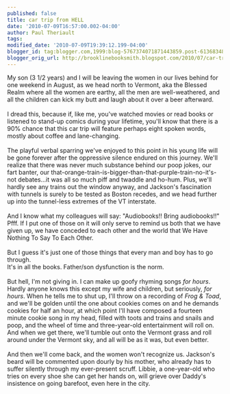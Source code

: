 ```yaml
---
published: false
title: car trip from HELL
date: '2010-07-09T16:57:00.002-04:00'
author: Paul Theriault
tags: 
modified_date: '2010-07-09T19:39:12.199-04:00'
blogger_id: tag:blogger.com,1999:blog-5767374071871443859.post-6136834815398299812
blogger_orig_url: http://brooklinebooksmith.blogspot.com/2010/07/car-trip-from-hell.html
---
```


My son (3 1/2 years) and I will be leaving the women in our lives behind for one weekend in August, as we head north to Vermont, aka the Blessed Realm where all the women are earthy, all the men are well-weathered, and all the children can kick my butt and laugh about it over a beer afterward.<br /><br />I dread this, because if, like me, you've watched movies or read books or listened to stand-up comics during your lifetime, you'll know that there is a 90% chance that this car trip will feature perhaps eight spoken words, mostly about coffee and lane-changing.<br /><br />The playful verbal sparring we've enjoyed to this point in his young life will be gone forever after the oppressive silence endured on this journey.  We'll realize that there was never much substance behind our poop jokes, our fart banter, our that-orange-train-is-bigger-than-that-purple-train-no-it's-not debates...it was all so much piff and twaddle and ho-hum.   Plus, we'll hardly see any trains out the window anyway, and Jackson's fascination with tunnels is surely to be tested as Boston recedes, and we head further up into the tunnel-less extremes of the VT interstate. <br /><br />And I know what my colleagues will say: "Audiobooks!!  Bring audiobooks!!"  Pfff.  If I put one of those on it will only serve to remind us both that we have given up, we have conceded to each other and the world that We Have Nothing To Say To Each Other. <br /><br />But I guess it's just one of those things that every man and boy has to go through.  <br />It's in all the books.  Father/son dysfunction is the norm.<br /><br />But hell, I'm not giving in.  I can make up goofy rhyming songs <em>for hours</em>.  Hardly anyone knows this except my wife and children, but seriously, <em>for hours</em>.  When he tells me to shut up, I'll throw on a recording of <em>Frog &amp; Toad</em>, and we'll be golden until the one about cookies comes on and he demands cookies for half an hour, at which point I'll have composed a fourteen minute cookie song in my head, filled with toots and trains and snails and poop, and the wheel of time and three-year-old entertainment will roll on.  <br />And when we get there, we'll tumble out onto the Vermont grass and roll around under the Vermont sky, and all will be as it was, but even better.<br /><br />And then we'll come back, and the women won't recognize us.  Jackson's beard will be commented upon dourly by his mother, who already has to suffer silently through my ever-present scruff.  Libbie, a one-year-old who tries on every shoe she can get her hands on, will grieve over Daddy's insistence on going barefoot, even here in the city.